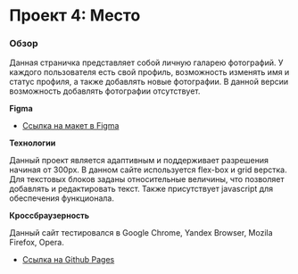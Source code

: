 # Проект 4: Место

### Обзор

Данная страничка представляет собой личную галарею фотографий. У каждого пользователя есть свой профиль, возможность изменять имя и статус профиля, а также добавлять новые фотографии. В данной версии возможность добавлять фотографии отсутствует.

**Figma**

* [Ссылка на макет в Figma](https://www.figma.com/file/StZjf8HnoeLdiXS7dYrLAh/JavaScript.-Sprint-4)

**Технологии**

Данный проект является адаптивным и поддерживает разрешения начиная от 300px. В данном сайте используется flex-box и grid верстка. Для текстовых блоков заданы относительные величины, что позволяет добавлять и редактировать текст. Также присутствует javascript для обеспечения функционала.

**Кроссбраузерность**

Данный сайт тестировался в Google Chrome, Yandex Browser, Mozila Firefox, Opera.

* [Ссылка на Github Pages](https://10stavr96.github.io/mesto/)
